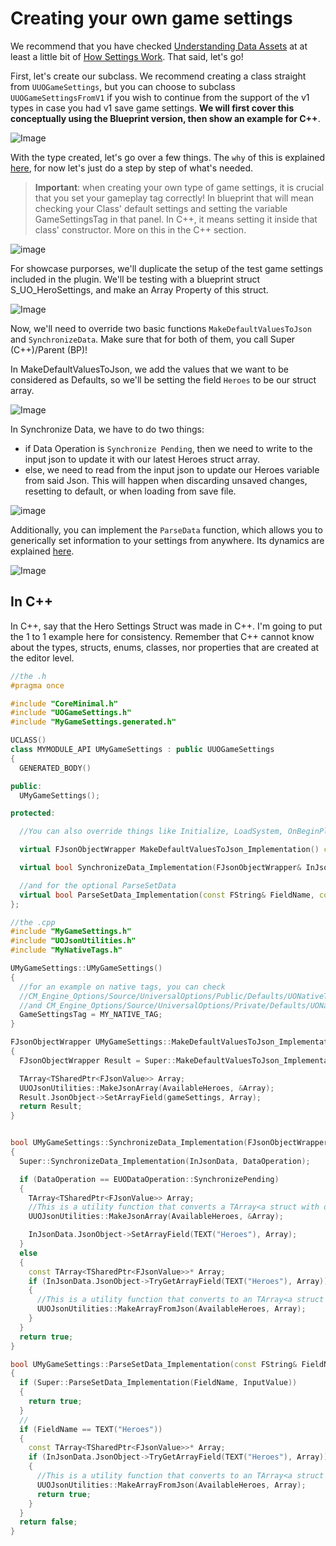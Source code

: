 # Creating your own game settings

We recommend that you have checked [Understanding Data Assets](/UnderstandingAssets.md)  at at least a little bit of [How Settings Work](/HowSettingsWork.md). That said, let's go!

First, let's create our subclass. We recommend creating a class straight from `UUOGameSettings`, but you can choose to subclass `UUOGameSettingsFromV1` if you wish to continue from the support of the v1 types in case you had v1 save game settings. **We will first cover this conceptually using the Blueprint version, then show an example for C++**.  

![Image](/Resources/Assets/SS_ClassPicker_GameSettings.JPG)  

With the type created, let's go over a few things. The `why` of this is explained [here](/HowSettingsWork.md#saving-and-serialization), for now let's just do a step by step of what's needed.  

> **Important**: when creating your own type of game settings, it is crucial that you set your gameplay tag correctly! In blueprint that will mean checking your Class' default settings and setting the variable GameSettingsTag in that panel. In C++, it means setting it inside that class' constructor. More on this in the C++ section.  

![image](/Resources/Framework/SS_TestGame_Defaults-tag.JPG)  

For showcase purporses, we'll duplicate the setup of the test game settings included in the plugin. We'll be testing with a blueprint struct S_UO_HeroSettings, and make an Array Property of this struct.  

![Image](/Resources/Framework/SS_TestGame_Defaults.JPG)  

Now, we'll need to override two basic functions `MakeDefaultValuesToJson` and `SynchronizeData`. Make sure that for both of them, you call Super (C++)/Parent (BP)!  

In MakeDefaultValuesToJson, we add the values that we want to be considered as Defaults, so we'll be setting the field `Heroes` to be our struct array.  

![Image](/Resources/Framework/SS_TestGame_MakeDefaults.JPG)  

In Synchronize Data, we have to do two things:  

* if Data Operation is `Synchronize Pending`, then we need to write to the input json to update it with our latest Heroes struct array.  
* else, we need to read from the input json to update our Heroes variable from said Json. This will happen when discarding unsaved changes, resetting to default, or when loading from save file.  

![image](/Resources/Framework/SS_TestGame_Synchronize.JPG)  

Additionally, you can implement the `ParseData` function, which allows you to generically set information to your settings from anywhere. Its dynamics are explained [here](/WorkingWithTheSettingsSystem.md#writing-data).  

![Image](/Resources/Framework/SS_TestGame_SetData.JPG)  

## In C++

In C++, say that the Hero Settings Struct was made in C++. I'm going to put the 1 to 1 example here for consistency. Remember that C++ cannot know about the types, structs, enums, classes, nor properties that are created at the editor level.  

```cpp
//the .h
#pragma once

#include "CoreMinimal.h"
#include "UOGameSettings.h"
#include "MyGameSettings.generated.h"

UCLASS()
class MYMODULE_API UMyGameSettings : public UUOGameSettings
{
  GENERATED_BODY()

public:
  UMyGameSettings();

protected:

  //You can also override things like Initialize, LoadSystem, OnBeginPlay, etc. You can check UUOSoundSettings' class for a more complete and complex setup.  

  virtual FJsonObjectWrapper MakeDefaultValuesToJson_Implementation() const override;

  virtual bool SynchronizeData_Implementation(FJsonObjectWrapper& InJsonData, EUODataOperation DataOperation) override;

  //and for the optional ParseSetData
  virtual bool ParseSetData_Implementation(const FString& FieldName, const FUOJsonValue& InputValue) override;
};

```

```cpp
//the .cpp 
#include "MyGameSettings.h"
#include "UOJsonUtilities.h"
#include "MyNativeTags.h"

UMyGameSettings::UMyGameSettings()
{
  //for an example on native tags, you can check 
  //CM_Engine_Options/Source/UniversalOptions/Public/Defaults/UONativeTags.h
  //and CM_Engine_Options/Source/UniversalOptions/Private/Defaults/UONativeTags.cpp
  GameSettingsTag = MY_NATIVE_TAG;
}

FJsonObjectWrapper UMyGameSettings::MakeDefaultValuesToJson_Implementation() const
{
  FJsonObjectWrapper Result = Super::MakeDefaultValuesToJson_Implementation();

  TArray<TSharedPtr<FJsonValue>> Array;
  UUOJsonUtilities::MakeJsonArray(AvailableHeroes, &Array);
  Result.JsonObject->SetArrayField(gameSettings, Array);
  return Result;
}


bool UMyGameSettings::SynchronizeData_Implementation(FJsonObjectWrapper& InJsonData, EUODataOperation DataOperation)
{
  Super::SynchronizeData_Implementation(InJsonData, DataOperation);

  if (DataOperation == EUODataOperation::SynchronizePending)
  {
    TArray<TSharedPtr<FJsonValue>> Array;
    //This is a utility function that converts a TArray<a struct with our UO_TO_JSON functions to a json value array>
    UUOJsonUtilities::MakeJsonArray(AvailableHeroes, &Array);

    InJsonData.JsonObject->SetArrayField(TEXT("Heroes"), Array);
  }
  else
  {
    const TArray<TSharedPtr<FJsonValue>>* Array;
    if (InJsonData.JsonObject->TryGetArrayField(TEXT("Heroes"), Array))
    {
      //This is a utility function that converts to an TArray<a struct with our UO_FROM_JSON functions from a json value array>
      UUOJsonUtilities::MakeArrayFromJson(AvailableHeroes, Array);
    }
  }
  return true;
}

bool UMyGameSettings::ParseSetData_Implementation(const FString& FieldName, const FUOJsonValue& InputValue)
{
  if (Super::ParseSetData_Implementation(FieldName, InputValue))
  {
    return true;
  }
  //
  if (FieldName == TEXT("Heroes"))
  {
    const TArray<TSharedPtr<FJsonValue>>* Array;
    if (InJsonData.JsonObject->TryGetArrayField(TEXT("Heroes"), Array))
    {
      //This is a utility function that converts to an TArray<a struct with our UO_FROM_JSON functions from a json value array>
      UUOJsonUtilities::MakeArrayFromJson(AvailableHeroes, Array);
      return true;
    }
  }
  return false;
}
```  
